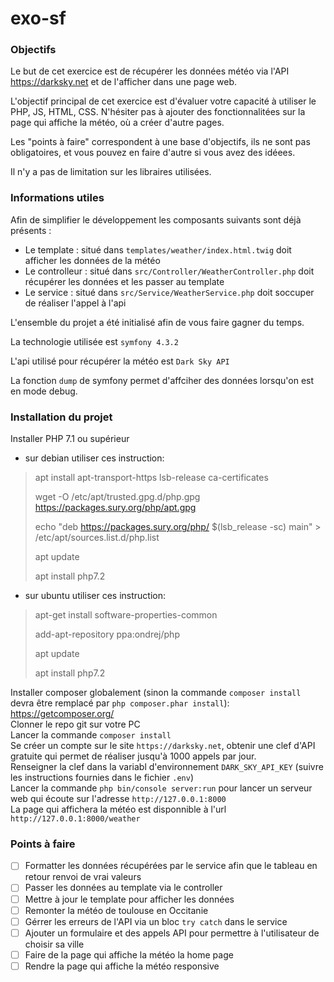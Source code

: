 # exo-sf

### Objectifs

Le but de cet exercice est de récupérer les données météo via l'API https://darksky.net et de l'afficher dans une page web.

L'objectif principal de cet exercice est d'évaluer votre capacité à utiliser le PHP, JS, HTML, CSS. N'hésiter pas à ajouter des fonctionnalitées sur la page qui affiche la météo, où a créer d'autre pages.

Les "points à faire" correspondent à une base d'objectifs, ils ne sont pas obligatoires, et vous pouvez en faire d'autre si vous avez des idéees.

Il n'y a pas de limitation sur les libraires utilisées.

### Informations utiles

Afin de simplifier le développement les composants suivants sont déjà présents :

- Le template : situé dans `templates/weather/index.html.twig` doit afficher les données de la météo
- Le controlleur : situé dans `src/Controller/WeatherController.php` doit récupérer les données et les passer au template
- Le service : situé dans `src/Service/WeatherService.php` doit soccuper de réaliser l'appel à l'api

L'ensemble du projet a été initialisé afin de vous faire gagner du temps.

La technologie utilisée est `symfony 4.3.2`

L'api utilisé pour récupérer la météo est `Dark Sky API`

La fonction `dump` de symfony permet d'affciher des données lorsqu'on est en mode debug.

### Installation du projet

Installer PHP 7.1 ou supérieur

- sur debian utiliser ces instruction:

> apt install apt-transport-https lsb-release ca-certificates
>
> wget -O /etc/apt/trusted.gpg.d/php.gpg https://packages.sury.org/php/apt.gpg
>
> echo "deb https://packages.sury.org/php/ \$(lsb_release -sc) main" > /etc/apt/sources.list.d/php.list
>
> apt update
>
> apt install php7.2

- sur ubuntu utiliser ces instruction:

> apt-get install software-properties-common
>
> add-apt-repository ppa:ondrej/php
>
> apt update
>
> apt install php7.2

Installer composer globalement (sinon la commande `composer install` devra être remplacé par `php composer.phar install`): https://getcomposer.org/  
Clonner le repo git sur votre PC  
Lancer la commande `composer install`  
Se créer un compte sur le site `https://darksky.net`, obtenir une clef d'API gratuite qui permet de réaliser jusqu'à 1000 appels par jour.  
Renseigner la clef dans la variabl d'environnement `DARK_SKY_API_KEY` (suivre les instructions fournies dans le fichier `.env`)  
Lancer la commande `php bin/console server:run` pour lancer un serveur web qui écoute sur l'adresse `http://127.0.0.1:8000`  
La page qui affichera la météo est disponnible à l'url `http://127.0.0.1:8000/weather`  

### Points à faire

- [ ] Formatter les données récupérées par le service afin que le tableau en retour renvoi de vrai valeurs
- [ ] Passer les données au template via le controller
- [ ] Mettre à jour le template pour afficher les données
- [ ] Remonter la météo de toulouse en Occitanie
- [ ] Gérrer les erreurs de l'API via un bloc `try catch` dans le service
- [ ] Ajouter un formulaire et des appels API pour permettre à l'utilisateur de choisir sa ville
- [ ] Faire de la page qui affiche la météo la home page
- [ ] Rendre la page qui affiche la météo responsive
